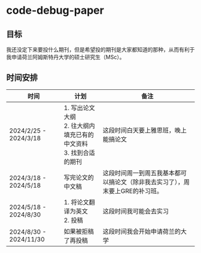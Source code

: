 # code-debug-paper

## 目标
我还没定下来要投什么期刊，但是希望投的期刊是大家都知道的那种，从而有利于我申请荷兰阿姆斯特丹大学的硕士研究生（MSc）。

## 时间安排

时间 | 计划 | 备注
----|------|------
2024/2/25 - 2024/3/18 | 1. 写出论文大纲 <br>2. 往大纲内填充已有的中文资料 <br>3. 找到合适的期刊 | 这段时间白天要上雅思班，晚上能搞论文
2024/3/18 - 2024/5/18 | 写完论文的中文稿 | 这段时间周一到周五我基本都可以搞论文（除非我去实习了），周末要上GRE的补习班。
2024/5/18 - 2024/8/30 | 1. 将论文翻译为英文<br>2. 投稿 | 这段时间我可能会去实习
2024/8/30 - 2024/11/30 | 如果被拒稿了再投稿 | 这段时间我会开始申请荷兰的大学


